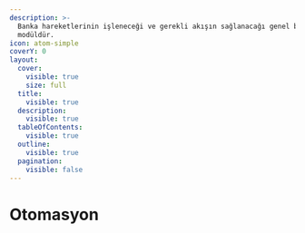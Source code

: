 ```yaml
---
description: >-
  Banka hareketlerinin işleneceği ve gerekli akışın sağlanacağı genel bir
  modüldür.
icon: atom-simple
coverY: 0
layout:
  cover:
    visible: true
    size: full
  title:
    visible: true
  description:
    visible: true
  tableOfContents:
    visible: true
  outline:
    visible: true
  pagination:
    visible: false
---
```


# Otomasyon



